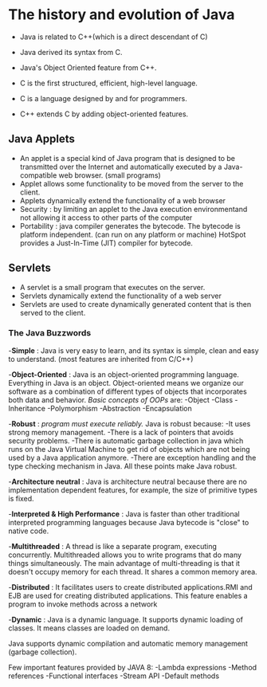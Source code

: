 # The history and evolution of Java

- Java is related to C++(which is a direct descendant of C)
- Java derived its syntax from C.
- Java's Object Oriented feature from C++.

- C is the first structured, efficient, high-level language.
- C is a language designed by and for programmers.
- C++ extends C by adding object-oriented features.

## Java Applets
   - An applet is a special kind of Java program that is designed to be transmitted over the Internet and automatically 
   executed by a Java-compatible web browser. (small programs)
   - Applet allows some functionality to be moved from the server to the client.
   - Applets dynamically extend the functionality of a web browser
   - Security : by limiting an applet to the Java execution environmentand not allowing it access to other parts of the 
   computer
   - Portability : java compiler generates the bytecode. The bytecode is platform independent.
	(can run on any platform or machine) HotSpot provides a Just-In-Time (JIT) compiler for bytecode.
	
## Servlets
   - A servlet is a small program that executes on the server. 
   - Servlets dynamically extend the functionality of a web server
   - Servlets are used to create dynamically generated content that is then served to the client.
	
### The Java Buzzwords

-**Simple** : 
    Java is very easy to learn, and its syntax is simple, clean and easy to understand. (most features are inherited 
    from C/C++)
	
-**Object-Oriented** :
    Java is an object-oriented programming language. Everything in Java is an object. Object-oriented means we organize 
    our software as a combination of different types of objects that incorporates both data and behavior.
	*Basic concepts of OOPs* are:
		-Object
		-Class
		-Inheritance
		-Polymorphism
		-Abstraction
		-Encapsulation

-**Robust** : *program must execute reliably.* Java is robust because:
		-It uses strong memory management.
		-There is a lack of pointers that avoids security problems.
		-There is automatic garbage collection in java which runs on the Java Virtual Machine to get rid of objects 
		which are not being used by a Java application anymore.
		-There are exception handling and the type checking mechanism in Java. All these points make Java robust.
		
-**Architecture neutral** :
	Java is architecture neutral because there are no implementation dependent features, for example, the size of
	primitive types is fixed.
	
-**Interpreted & High Performance** :
    Java is faster than other traditional interpreted programming languages because Java bytecode is "close" to native 
    code.
	
-**Multithreaded** :
    A thread is like a separate program, executing concurrently. Multithreaded  allows you to write programs that do many
    things simultaneously. The main advantage of multi-threading is that it doesn't occupy memory for each thread. It 
    shares a common memory area.
	
-**Distributed** :
    It facilitates users to create distributed applications.RMI and EJB are used for creating distributed applications. 
    This feature enables a program to invoke methods across a network
	
-**Dynamic** : 
    Java is a dynamic language. It supports dynamic loading of classes. It means classes are loaded on demand.
	
Java supports dynamic compilation and automatic memory management (garbage collection).

Few important features provided by JAVA 8:
	-Lambda expressions
	-Method references
	-Functional interfaces
	-Stream API
	-Default methods

